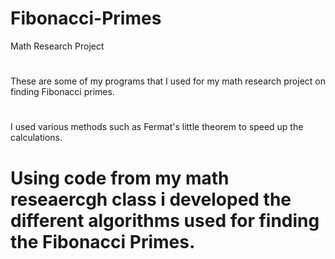 # Fibonacci-Primes
Math Research Project
#
These are some of my programs that I used for my math research project on finding Fibonacci primes. 
#
I used various methods such as Fermat's little theorem to speed up the calculations. 

# Using code from my math reseaercgh class  i developed the different algorithms used for finding the Fibonacci Primes. 



